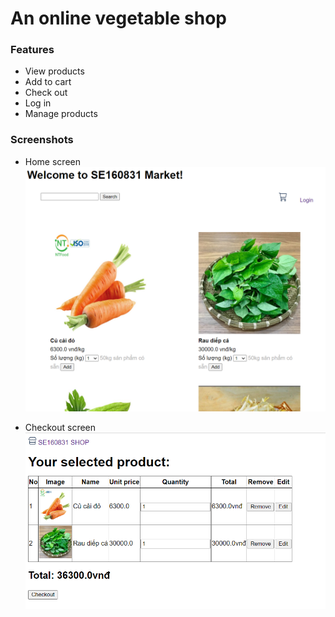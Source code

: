 # An online vegetable shop

### Features
- View products
- Add to cart
- Check out
- Log in
- Manage products
### Screenshots
- Home screen
![Home screen](https://github.com/duy-lvl/vegetable-shop/blob/main/screenshot-home.png)


- Checkout screen
![Check out screen](https://github.com/duy-lvl/vegetable-shop/blob/main/screenshot-checkout.png)